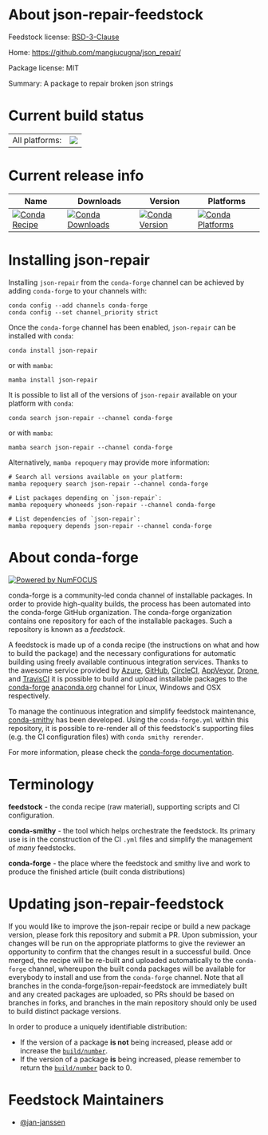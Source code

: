 About json-repair-feedstock
===========================

Feedstock license: [BSD-3-Clause](https://github.com/conda-forge/json-repair-feedstock/blob/main/LICENSE.txt)

Home: https://github.com/mangiucugna/json_repair/

Package license: MIT

Summary: A package to repair broken json strings

Current build status
====================


<table><tr><td>All platforms:</td>
    <td>
      <a href="https://dev.azure.com/conda-forge/feedstock-builds/_build/latest?definitionId=23059&branchName=main">
        <img src="https://dev.azure.com/conda-forge/feedstock-builds/_apis/build/status/json-repair-feedstock?branchName=main">
      </a>
    </td>
  </tr>
</table>

Current release info
====================

| Name | Downloads | Version | Platforms |
| --- | --- | --- | --- |
| [![Conda Recipe](https://img.shields.io/badge/recipe-json--repair-green.svg)](https://anaconda.org/conda-forge/json-repair) | [![Conda Downloads](https://img.shields.io/conda/dn/conda-forge/json-repair.svg)](https://anaconda.org/conda-forge/json-repair) | [![Conda Version](https://img.shields.io/conda/vn/conda-forge/json-repair.svg)](https://anaconda.org/conda-forge/json-repair) | [![Conda Platforms](https://img.shields.io/conda/pn/conda-forge/json-repair.svg)](https://anaconda.org/conda-forge/json-repair) |

Installing json-repair
======================

Installing `json-repair` from the `conda-forge` channel can be achieved by adding `conda-forge` to your channels with:

```
conda config --add channels conda-forge
conda config --set channel_priority strict
```

Once the `conda-forge` channel has been enabled, `json-repair` can be installed with `conda`:

```
conda install json-repair
```

or with `mamba`:

```
mamba install json-repair
```

It is possible to list all of the versions of `json-repair` available on your platform with `conda`:

```
conda search json-repair --channel conda-forge
```

or with `mamba`:

```
mamba search json-repair --channel conda-forge
```

Alternatively, `mamba repoquery` may provide more information:

```
# Search all versions available on your platform:
mamba repoquery search json-repair --channel conda-forge

# List packages depending on `json-repair`:
mamba repoquery whoneeds json-repair --channel conda-forge

# List dependencies of `json-repair`:
mamba repoquery depends json-repair --channel conda-forge
```


About conda-forge
=================

[![Powered by
NumFOCUS](https://img.shields.io/badge/powered%20by-NumFOCUS-orange.svg?style=flat&colorA=E1523D&colorB=007D8A)](https://numfocus.org)

conda-forge is a community-led conda channel of installable packages.
In order to provide high-quality builds, the process has been automated into the
conda-forge GitHub organization. The conda-forge organization contains one repository
for each of the installable packages. Such a repository is known as a *feedstock*.

A feedstock is made up of a conda recipe (the instructions on what and how to build
the package) and the necessary configurations for automatic building using freely
available continuous integration services. Thanks to the awesome service provided by
[Azure](https://azure.microsoft.com/en-us/services/devops/), [GitHub](https://github.com/),
[CircleCI](https://circleci.com/), [AppVeyor](https://www.appveyor.com/),
[Drone](https://cloud.drone.io/welcome), and [TravisCI](https://travis-ci.com/)
it is possible to build and upload installable packages to the
[conda-forge](https://anaconda.org/conda-forge) [anaconda.org](https://anaconda.org/)
channel for Linux, Windows and OSX respectively.

To manage the continuous integration and simplify feedstock maintenance,
[conda-smithy](https://github.com/conda-forge/conda-smithy) has been developed.
Using the ``conda-forge.yml`` within this repository, it is possible to re-render all of
this feedstock's supporting files (e.g. the CI configuration files) with ``conda smithy rerender``.

For more information, please check the [conda-forge documentation](https://conda-forge.org/docs/).

Terminology
===========

**feedstock** - the conda recipe (raw material), supporting scripts and CI configuration.

**conda-smithy** - the tool which helps orchestrate the feedstock.
                   Its primary use is in the construction of the CI ``.yml`` files
                   and simplify the management of *many* feedstocks.

**conda-forge** - the place where the feedstock and smithy live and work to
                  produce the finished article (built conda distributions)


Updating json-repair-feedstock
==============================

If you would like to improve the json-repair recipe or build a new
package version, please fork this repository and submit a PR. Upon submission,
your changes will be run on the appropriate platforms to give the reviewer an
opportunity to confirm that the changes result in a successful build. Once
merged, the recipe will be re-built and uploaded automatically to the
`conda-forge` channel, whereupon the built conda packages will be available for
everybody to install and use from the `conda-forge` channel.
Note that all branches in the conda-forge/json-repair-feedstock are
immediately built and any created packages are uploaded, so PRs should be based
on branches in forks, and branches in the main repository should only be used to
build distinct package versions.

In order to produce a uniquely identifiable distribution:
 * If the version of a package **is not** being increased, please add or increase
   the [``build/number``](https://docs.conda.io/projects/conda-build/en/latest/resources/define-metadata.html#build-number-and-string).
 * If the version of a package **is** being increased, please remember to return
   the [``build/number``](https://docs.conda.io/projects/conda-build/en/latest/resources/define-metadata.html#build-number-and-string)
   back to 0.

Feedstock Maintainers
=====================

* [@jan-janssen](https://github.com/jan-janssen/)

